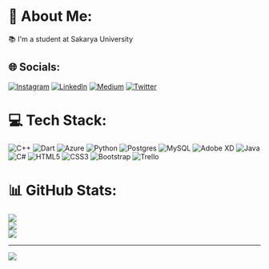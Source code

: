 # 💫 About Me:
📚 I'm a student at Sakarya University<br>


## 🌐 Socials:
[![Instagram](https://img.shields.io/badge/Instagram-%23E4405F.svg?logo=Instagram&logoColor=white)](https://instagram.com/kamilsimsek.py) [![LinkedIn](https://img.shields.io/badge/LinkedIn-%230077B5.svg?logo=linkedin&logoColor=white)](https://linkedin.com/in/kamilsimsek) [![Medium](https://img.shields.io/badge/Medium-12100E?logo=medium&logoColor=white)](https://medium.com/@kamilsimsek) [![Twitter](https://img.shields.io/badge/Twitter-%231DA1F2.svg?logo=Twitter&logoColor=white)](https://twitter.com/kamilsimsek_py) 

# 💻 Tech Stack:
![C++](https://img.shields.io/badge/c++-%2300599C.svg?style=flat&logo=c%2B%2B&logoColor=white) ![Dart](https://img.shields.io/badge/dart-%230175C2.svg?style=flat&logo=dart&logoColor=white) ![Azure](https://img.shields.io/badge/azure-%230072C6.svg?style=flat&logo=azure-devops&logoColor=white) ![Python](https://img.shields.io/badge/python-3670A0?style=flat&logo=python&logoColor=ffdd54) ![Postgres](https://img.shields.io/badge/postgres-%23316192.svg?style=flat&logo=postgresql&logoColor=white) ![MySQL](https://img.shields.io/badge/mysql-%2300f.svg?style=flat&logo=mysql&logoColor=white) ![Adobe XD](https://img.shields.io/badge/Adobe%20XD-470137?style=flat&logo=Adobe%20XD&logoColor=#FF61F6) ![Java](https://img.shields.io/badge/java-%23ED8B00.svg?style=flat&logo=java&logoColor=white) ![C#](https://img.shields.io/badge/c%23-%23239120.svg?style=flat&logo=c-sharp&logoColor=white) ![HTML5](https://img.shields.io/badge/html5-%23E34F26.svg?style=flat&logo=html5&logoColor=white) ![CSS3](https://img.shields.io/badge/css3-%231572B6.svg?style=flat&logo=css3&logoColor=white) ![Bootstrap](https://img.shields.io/badge/bootstrap-%23563D7C.svg?style=flat&logo=bootstrap&logoColor=white) ![Trello](https://img.shields.io/badge/Trello-%23026AA7.svg?style=flat&logo=Trello&logoColor=white)
# 📊 GitHub Stats:
![](https://github-readme-stats.vercel.app/api?username=kamilsimsek&theme=merko&hide_border=true&include_all_commits=false&count_private=false)<br/>
![](https://github-readme-streak-stats.herokuapp.com/?user=kamilsimsek&theme=merko&hide_border=true)<br/>
![](https://github-readme-stats.vercel.app/api/top-langs/?username=kamilsimsek&theme=merko&hide_border=true&include_all_commits=false&count_private=false&layout=compact)

---
[![](https://visitcount.itsvg.in/api?id=kamilsimsek&icon=6&color=7)](https://visitcount.itsvg.in)
